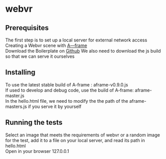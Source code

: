 # webvr
Prerequisites
-----
The first step is to set up a local server for external network access <br>
Creating a Webvr scene with [A—frame](https://aframe.io/docs/0.9.0/introduction/installation.html) <br>
Download the Boilerplate on [Github](https://github.com/aframevr/aframe)
We also need to download the js build so that we can serve it ourselves <br>

Installing
-----
To use the latest stable build of A-frame : aframe-v0.9.0.js <br>
If used to develop and debug code, use the build of A-frame: aframe-master.js <br>
In the hello.html file, we need to modify the the path of the aframe-masters.js if you serve it by yourself <br>

Running the tests
-----
Select an image that meets the requirements of webvr or a random image for the test, add it to a file on your local server, and read its path in hello.html <br>
Open in your browser 127.0.0.1
